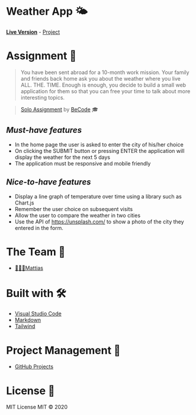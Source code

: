 # Weather App 🌤

[**Live Version**](https://mattiasbonte.github.io/weather-app/) - [Project](https://github.com/mattiasbonte/weather-app/projects/1)

# Assignment 📝

> You have been sent abroad for a 10-month work mission. Your family and friends back home ask you about the weather where you live ALL. THE. TIME.
> Enough is enough, you decide to build a small web application for them so that you can free your time to talk about more interesting topics.

> [Solo Assignment](https://github.com/becodeorg/gnt-yu-3-21/tree/master/2.The-Hill/4.Weather-App) by [BeCode](https://becode.org/) 🎓

## _Must-have features_

- In the home page the user is asked to enter the city of his/her choice
- On clicking the SUBMIT button or pressing ENTER the application will display the weather for the next 5 days
- The application must be responsive and mobile friendly

## _Nice-to-have features_

- Display a line graph of temperature over time using a library such as Chart.js
- Remember the user choice on subsequent visits
- Allow the user to compare the weather in two cities
- Use the API of https://unsplash.com/ to show a photo of the city they entered in the form.

# The Team 👥

- [👨🏼‍💻Mattias](https://github.com/mattiasbonte/)

# Built with 🛠

- [Visual Studio Code](https://code.visualstudio.com/)
- [Markdown](https://www.markdownguide.org/)
- [Tailwind](https://tailwindcss.com/)

# Project Management 🔎

- [GitHub Projects](https://github.com/WiseCoding/weather-app/projects/1)

# License 📎

MIT License
MIT © 2020
